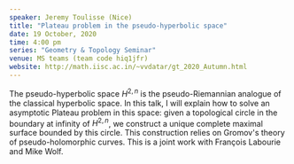 ```yaml
---
speaker: Jeremy Toulisse (Nice) 
title: "Plateau problem in the pseudo-hyperbolic space"
date: 19 October, 2020
time: 4:00 pm
series: "Geometry & Topology Seminar"
venue: MS teams (team code hiq1jfr)
website: http://math.iisc.ac.in/~vvdatar/gt_2020_Autumn.html
---
```


The pseudo-hyperbolic space $H^{2,n}$ is the pseudo-Riemannian
analogue of the classical hyperbolic space. In this talk, I will explain
how to solve an asymptotic Plateau problem in this space: given a
topological circle in the boundary at infinity of $H^{2,n}$, we construct a unique
complete maximal surface bounded by this circle. This construction
relies on Gromov's theory of pseudo-holomorphic curves. This is a joint
work with François Labourie and Mike Wolf.
